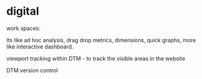 # digital
work spaces:

Its like ad hoc analysis, drag drop metrics, dimensions, quick graphs, more like interactive dashboard.

viewport tracking within DTM - to track the visible areas in the website

DTM version control